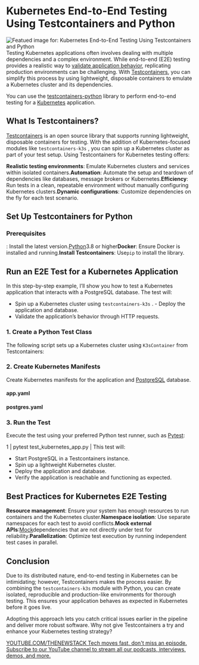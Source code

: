 # Kubernetes End-to-End Testing Using Testcontainers and Python
![Featued image for: Kubernetes End-to-End Testing Using Testcontainers and Python](https://cdn.thenewstack.io/media/2024/12/bf92486b-kubernetes-testing-python-testcontainers-1024x576.jpg)
Testing Kubernetes applications often involves dealing with multiple dependencies and a complex environment. While end-to-end (E2E) testing provides a realistic way to [validate application behavior](https://roadmap.sh/qa), replicating production environments can be challenging. With [Testcontainers](https://thenewstack.io/what-is-testcontainers-and-why-should-you-care/), you can simplify this process by using lightweight, disposable containers to emulate a Kubernetes cluster and its dependencies.

You can use the [testcontainers-python](https://testcontainers-python.readthedocs.io/en/latest/) library to perform end-to-end testing for a [Kubernetes](https://thenewstack.io/kubernetes/) application.

## What Is Testcontainers?
[Testcontainers](https://testcontainers.com/) is an open source library that supports running lightweight, disposable containers for testing. With the addition of Kubernetes-focused modules like `testcontainers-k3s`
, you can spin up a Kubernetes cluster as part of your test setup.
Using Testcontainers for Kubernetes testing offers:

**Realistic testing environments**: Emulate Kubernetes clusters and services within isolated containers.**Automation**: Automate the setup and teardown of dependencies like databases, message brokers or Kubernetes.**Efficiency**: Run tests in a clean, repeatable environment without manually configuring Kubernetes clusters.**Dynamic configurations**: Customize dependencies on the fly for each test scenario.
## Set Up Testcontainers for Python
### Prerequisites
: Install the latest version.[Python](https://thenewstack.io/what-is-python/)3.8 or higher**Docker**: Ensure Docker is installed and running.**Install Testcontainers**: Use`pip`
to install the library.
## Run an E2E Test for a Kubernetes Application
In this step-by-step example, I’ll show you how to test a Kubernetes application that interacts with a PostgreSQL database. The test will:

- Spin up a Kubernetes cluster using
`testcontainers-k3s`
. - Deploy the application and database.
- Validate the application’s behavior through HTTP requests.
### 1. Create a Python Test Class
The following script sets up a Kubernetes cluster using `K3sContainer`
from Testcontainers:

### 2. Create Kubernetes Manifests
Create Kubernetes manifests for the application and [PostgreSQL](https://thenewstack.io/a-cheat-sheet-to-database-access-control-postgresql/) database.

#### app.yaml
#### postgres.yaml
### 3. Run the Test
Execute the test using your preferred Python test runner, such as [Pytest](https://pytest.org/):

1 |
pytest test_kubernetes_app.py |
This test will:
- Start PostgreSQL in a Testcontainers instance.
- Spin up a lightweight Kubernetes cluster.
- Deploy the application and database.
- Verify the application is reachable and functioning as expected.
## Best Practices for Kubernetes E2E Testing
**Resource management**: Ensure your system has enough resources to run containers and the Kubernetes cluster.**Namespace isolation**: Use separate namespaces for each test to avoid conflicts.**Mock external APIs**:[Mock](https://thenewstack.io/the-tidal-wave-of-api-drift-use-mocking-to-stay-afloat/)dependencies that are not directly under test for reliability.**Parallelization**: Optimize test execution by running independent test cases in parallel.
## Conclusion
Due to its distributed nature, end-to-end testing in Kubernetes can be intimidating; however, Testcontainers makes the process easier. By combining the `testcontainers-k3s`
module with Python, you can create isolated, reproducible and production-like environments for thorough testing. This ensures your application behaves as expected in Kubernetes before it goes live.

Adopting this approach lets you catch critical issues earlier in the pipeline and deliver more robust software. Why not give Testcontainers a try and enhance your Kubernetes testing strategy?

[
YOUTUBE.COM/THENEWSTACK
Tech moves fast, don't miss an episode. Subscribe to our YouTube
channel to stream all our podcasts, interviews, demos, and more.
](https://youtube.com/thenewstack?sub_confirmation=1)